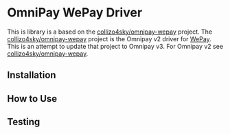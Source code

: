 # OmniPay WePay Driver

This is library is a based on the [collizo4sky/omnipay-wepay](https://github.com/collizo4sky/omnipay-wepay) project. The [collizo4sky/omnipay-wepay](https://github.com/collizo4sky/omnipay-wepay) project is the Omnipay v2 driver for [WePay](https://go.wepay.com/). This is an attempt to update that project to Omnipay v3. For Omnipay v2 see [collizo4sky/omnipay-wepay](https://github.com/collizo4sky/omnipay-wepay).

## Installation

## How to Use


## Testing
